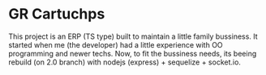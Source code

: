 # GR Cartuchps
This project is an ERP (TS type) built to maintain a little family bussiness. It started when me (the developer) had a little experience
with OO programming and newer techs. Now, to fit the bussiness needs, its beeing rebuild (on 2.0 branch) with nodejs (express) + sequelize + socket.io.

